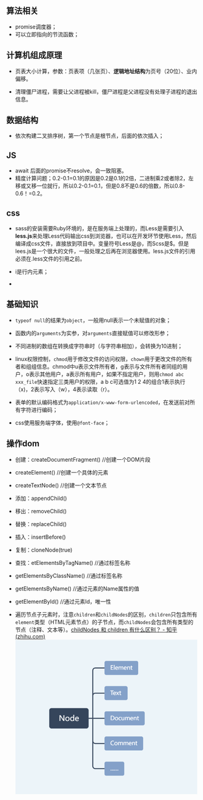 ## 算法相关

- promise调度器；
- 可以立即指向的节流函数；



## 计算机组成原理

- 页表大小计算，参数：页表项（几张页）、**逻辑地址结构**为页号（20位）、业内偏移。

- 清理僵尸进程，需要让父进程被kill，僵尸进程是父进程没有处理子进程的退出信息。

  



## 数据结构

- 依次构建二叉排序树，第一个节点是根节点，后面的依次插入；



## JS

- await 后面的promise不resolve，会一致阻塞。
- 精度计算问题；0.2-0.1=0.1的原因是0.2是0.1的2倍，二进制乘2或者除2，左移或又移一位就行，所以0.2-0.1=0.1，但是0.8不是0.6的倍数，所以0.8-0.6！=0.2。



## css

- sass的安装需要Ruby环境的，是在服务端上处理的，而Less是需要引入**less.js**来处理Less代码输出css到浏览器，也可以在开发环节使用Less，然后编译成css文件，直接放到项目中。变量符号Less是@，而Scss是$。但是lees.js是一个很大的文件，一般处理之后再在浏览器使用。less.js文件的引用必须在.less文件的引用之前。

- i是行内元素；
- 

## 基础知识

- `typeof null`的结果为`object`，一般用null表示一个未赋值的对象；

- 函数内的`arguments`为实参，对`arguments`直接赋值可以修改形参；

- 不同进制的数组在转换成字符串时（与字符串相加），会转换为10进制；

- linux权限控制，`chmod`用于修改文件的访问权限，`chown`用于更改文件的所有者和组组信息。chmod中u表示文件所有者，g表示与文件所有者同组的用户，o表示其他用户，a表示所有用户，如果不指定用户，则用`chmod abc xxx_file`快速指定三类用户的权限，a b c可选值为1 2 4的组合1表示执行（x)，2表示写入（w），4表示读取（r）。

- 表单的默认编码格式为`application/x-www-form-urlencoded`，在发送前对所有字符进行编码；

- css使用服务端字体，使用`@font-face`；

  

## 操作dom

- 创建：createDocumentFragment()   //创建一个DOM片段
- createElement()  //创建一个具体的元素
- createTextNode()  //创建一个文本节点
- 添加：appendChild()
- 移出：removeChild()
- 替换：replaceChild()
- 插入：insertBefore()
- 复制：cloneNode(true)
- 查找：etElementsByTagName()   //通过标签名称
- getElementsByClassName()   //通过标签名称
- getElementsByName()   //通过元素的Name属性的值
- getElementById()   //通过元素Id，唯一性

- 遍历节点子元素时，注意`children`和`childNodes`的区别，`children`只包含所有`element`类型（HTML元素节点）的子节点，而`childNodes`会包含所有类型的节点（注释、文本等）。[childNodes 和 children 有什么区别？ - 知乎 (zhihu.com)](https://zhuanlan.zhihu.com/p/497721144)
  ![img](assets/v2-eb49de06612dc09333029487c66cb296_720w.webp)


